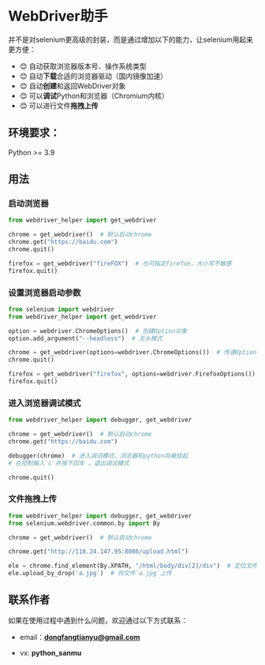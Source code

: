 # WebDriver助手

并不是对selenium更高级的封装，而是通过增加以下的能力，让selenium用起来更方便：

- 😊 自动获取浏览器版本号、操作系统类型
- 😊 自动**下载**合适的浏览器驱动（国内镜像加速）
- 😊 自动**创建**和返回WebDriver对象
- 😊 可以**调试**Python和浏览器（Chromium内核）
- 😊 可以进行文件**拖拽上传**


## 环境要求：
Python >= 3.9


## 用法
### 启动浏览器

```python
from webdriver_helper import get_webdriver

chrome = get_webdriver()  # 默认启动chrome
chrome.get("https://baidu.com")
chrome.quit()

firefox = get_webdriver("fireFOX")  # 也可指定firefox，大小写不敏感
firefox.quit()
```

### 设置浏览器启动参数

```python
from selenium import webdriver
from webdriver_helper import get_webdriver

option = webdriver.ChromeOptions()  # 创建Option对象
option.add_argument("--headless")  # 无头模式

chrome = get_webdriver(options=webdriver.ChromeOptions())  # 传递Option参数
chrome.quit()

firefox = get_webdriver("firefox", options=webdriver.FirefoxOptions())
firefox.quit()

```

### 进入浏览器调试模式

```python
from webdriver_helper import debugger, get_webdriver

chrome = get_webdriver()  # 默认启动chrome
chrome.get("https://baidu.com")

debugger(chrome)  # 进入调试模式，浏览器和python将被挂起
# 在控制输入`c`并按下回车 ，退出调试模式

chrome.quit()
```

### 文件拖拽上传

```python
from webdriver_helper import debugger, get_webdriver
from selenium.webdriver.common.by import By

chrome = get_webdriver()  # 默认启动chrome

chrome.get("http://118.24.147.95:8086/upload.html")

ele = chrome.find_element(By.XPATH, "/html/body/div[2]/div")  # 定位文件要拖放的元素
ele.upload_by_drop('a.jpg')  # 将文件`a.jpg`上传

```
## 联系作者

如果在使用过程中遇到什么问题，欢迎通过以下方式联系：

-   email：**dongfangtianyu@gmail.com**

-   vx:  **python_sanmu** 
